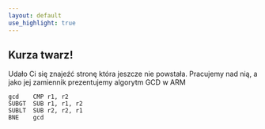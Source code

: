 ```yaml
---
layout: default
use_highlight: true
---
```


Kurza twarz!
---

Udało Ci się znajeźć stronę która jeszcze nie powstała. Pracujemy nad nią, a jako jej zamiennik prezentujemy algorytm GCD w ARM

```
gcd    CMP r1, r2
SUBGT  SUB r1, r1, r2
SUBLT  SUB r2, r2, r1
BNE    gcd
```
